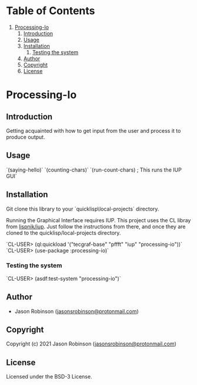 
# Table of Contents

1.  [Processing-Io](#org1b17a40)
    1.  [Introduction](#orgc560630)
    2.  [Usage](#org1a40728)
    3.  [Installation](#orgf5a4dc9)
        1.  [Testing the system](#org4187e60)
    4.  [Author](#orgf0971c6)
    5.  [Copyright](#orgeffe826)
    6.  [License](#orgec0a5fd)


<a id="org1b17a40"></a>

# Processing-Io


<a id="orgc560630"></a>

## Introduction

Getting acquainted with how to get input from the user and process it to produce output.


<a id="org1a40728"></a>

## Usage

\`(saying-hello)\`
\`(counting-chars)\`
\`(run-count-chars) ; This runs the IUP GUI\`


<a id="orgf5a4dc9"></a>

## Installation

Git clone this library to your \`quicklisp\local-projects\` directory.

Running the Graphical Interface requires IUP. This project uses the CL libray from [lispnik/iup](https://github.com/lispnik/iup/).
Just follow the instructions from there, and once they are cloned to the 
quicklisp/local-projects directory.

\`CL-USER> (ql:quickload '("tecgraf-base" "pffft" "iup" "processing-io"))\`
\`CL-USER> (use-package :processing-io)\`


<a id="org4187e60"></a>

### Testing the system

\`CL-USER> (asdf:test-system "processing-io")\`


<a id="orgf0971c6"></a>

## Author

-   Jason Robinson (jasonsrobinson@protonmail.com)


<a id="orgeffe826"></a>

## Copyright

Copyright (c) 2021 Jason Robinson (jasonsrobinson@protonmail.com)


<a id="orgec0a5fd"></a>

## License

Licensed under the BSD-3 License.

